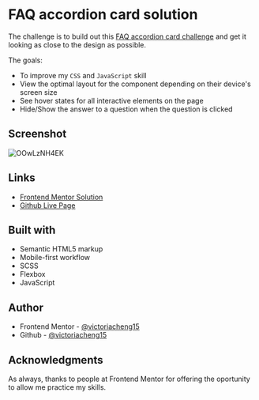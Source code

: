 # FAQ accordion card solution

The challenge is to build out this [FAQ accordion card challenge](https://www.frontendmentor.io/challenges/faq-accordion-card-XlyjD0Oam) and get it looking as close to the design as possible.

The goals:

- To improve my `CSS` and `JavaScript` skill
- View the optimal layout for the component depending on their device's screen size
- See hover states for all interactive elements on the page
- Hide/Show the answer to a question when the question is clicked

## Screenshot

![OOwLzNH4EK](https://user-images.githubusercontent.com/35031228/140218049-11e0e663-c1a4-4fae-b3d6-fcc5dc02f3e2.gif)

## Links

- [Frontend Mentor Solution](https://www.frontendmentor.io/solutions/responsive-faq-page-built-with-js-and-scss-Ht2bqyed2)
- [Github Live Page](https://victoriacheng15.github.io/frontend-mentor-challenges/faq-accordion-card/)

## Built with

- Semantic HTML5 markup
- Mobile-first workflow
- SCSS
- Flexbox
- JavaScript

## Author

- Frontend Mentor - [@victoriacheng15](https://www.frontendmentor.io/profile/victoriacheng15)
- Github - [@victoriacheng15](https://github.com/victoriacheng15)

## Acknowledgments

As always, thanks to people at Frontend Mentor for offering the oportunity to allow me practice my skills.
